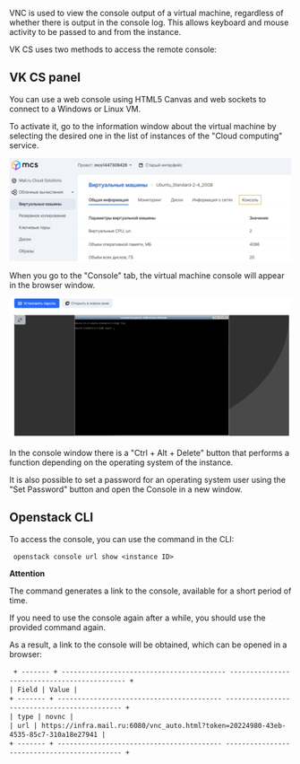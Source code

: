 VNC is used to view the console output of a virtual machine, regardless of whether there is output in the console log. This allows keyboard and mouse activity to be passed to and from the instance.

VK CS uses two methods to access the remote console:

VK CS panel
---------

You can use a web console using HTML5 Canvas and web sockets to connect to a Windows or Linux VM.

To activate it, go to the information window about the virtual machine by selecting the desired one in the list of instances of the "Cloud computing" service.

![](./assets/1597094489258-1597094489258.png)

When you go to the "Console" tab, the virtual machine console will appear in the browser window.

![](./assets/1597094896022-1597094896022.png)

In the console window there is a "Ctrl + Alt + Delete" button that performs a function depending on the operating system of the instance.

It is also possible to set a password for an operating system user using the "Set Password" button and open the Console in a new window.

Openstack CLI
-------------

To access the console, you can use the command in the CLI:

```
 openstack console url show <instance ID>
```

**Attention**

The command generates a link to the console, available for a short period of time.

If you need to use the console again after a while, you should use the provided command again.

As a result, a link to the console will be obtained, which can be opened in a browser:

```
 + ------- + ----------------------------------------- -------------------------------------------- +
| Field | Value |
+ ------- + ----------------------------------------- -------------------------------------------- +
| type | novnc |
| url | https://infra.mail.ru:6080/vnc_auto.html?token=20224980-43eb-4535-85c7-310a18e27941 |
+ ------- + ----------------------------------------- -------------------------------------------- +
```